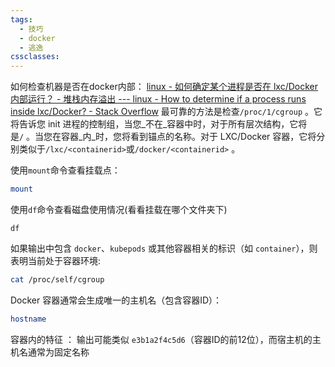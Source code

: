 ```yaml
---
tags:
  - 技巧
  - docker
  - 逃逸
cssclasses:
---
```

如何检查机器是否在docker内部：
[linux - 如何确定某个进程是否在 lxc/Docker 内部运行？ - 堆栈内存溢出 --- linux - How to determine if a process runs inside lxc/Docker? - Stack Overflow](https://stackoverflow.com/questions/20010199/how-to-determine-if-a-process-runs-inside-lxc-docker#:~:text=The%20most%20reliable%20way%20is,name%20of%20the%20anchor%20point.)
最可靠的方法是检查`/proc/1/cgroup` 。它将告诉您 init 进程的控制组，当您_不在_容器中时，对于所有层次结构，它将是`/` 。当您在容器_内_时，您将看到锚点的名称。对于 LXC/Docker 容器，它将分别类似于`/lxc/<containerid>`或`/docker/<containerid>` 。

使用`mount`命令查看挂载点：
```bash
mount
```
使用`df`命令查看磁盘使用情况(看看挂载在哪个文件夹下)
```bahs
df
```

如果输出中包含 `docker`、`kubepods` 或其他容器相关的标识（如 `container`），则表明当前处于容器环境:
```bash
cat /proc/self/cgroup
```

Docker 容器通常会生成唯一的主机名（包含容器ID）：
```bash
hostname
```
容器内的特征 ：  输出可能类似 `e3b1a2f4c5d6`（容器ID的前12位），而宿主机的主机名通常为固定名称

